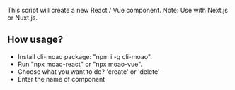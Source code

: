 This script will create a new React / Vue component.
Note: Use with Next.js or Nuxt.js.

## How usage?

- Install cli-moao package: "npm i -g cli-moao".
- Run "npx moao-react" or "npx moao-vue".
- Choose what you want to do? 'create' or 'delete'
- Enter the name of component
